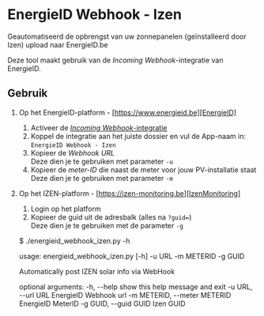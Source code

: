 # EnergieID Webhook - Izen

Geautomatiseerd de opbrengst van uw zonnepanelen (geïnstalleerd door Izen) upload naar EnergieID.be

Deze tool maakt gebruik van de *Incoming Webhook*-integratie van EnergieID.

## Gebruik

1. Op het EnergieID-platform - [https://www.energieid.be][EnergieID]
    1. Activeer de [*Incoming Webhook*-integratie][integraties]
    2. Koppel de integratie aan het juiste dossier en vul de App-naam in: `EnergieID Webhook - Izen`
    3. Kopieer de *Webhook URL*  
       Deze dien je te gebruiken met parameter `-u`
    4. Kopieer de *meter-ID* die naast de meter voor jouw PV-installatie staat  
       Deze dien je te gebruiken met parameter `-m`
2. Op het IZEN-platform - [https://izen-monitoring.be][IzenMonitoring]
    1. Login op het platform
    2. Kopieer de guid uit de adresbalk (alles na `?guid=`)  
       Deze dien je te gebruiken met de parameter `-g`
  


    $ ./energieid_webhook_izen.py -h
    
    usage: energieid_webhook_izen.py [-h] -u URL -m METERID -g GUID
    
    Automatically post IZEN solar info via WebHook
    
    optional arguments:
      -h, --help            show this help message and exit
      -u URL, --url URL     EnergieID Webhook url
      -m METERID, --meter METERID
                            EnergieID MeterID
      -g GUID, --guid GUID  Izen GUID


[EnergieID]: https://www.energieid.be
[integraties]: https://www.energieid.be/integrations
[IzenMonitoring]: https://izen-monitoring.be